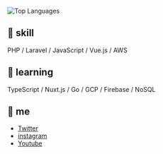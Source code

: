 ![Top Languages](https://github-readme-stats.vercel.app/api/top-langs/?username=yoritin&theme=cobalt)

## 🔨 skill
PHP / Laravel / JavaScript / Vue.js / AWS

## 📝 learning
TypeScript / Nuxt.js / Go / GCP / Firebase / NoSQL

## 🌵 me
- [Twitter](https://twitter.com/yoriblog)
- [instagram](https://www.instagram.com/tillandsia_yori/?hl=ja)
- [Youtube](https://www.youtube.com/channel/UCHZAZBI4LttDtULLNzaspsg)
